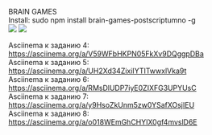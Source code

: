 BRAIN GAMES <br>
Install: sudo npm install brain-games-postscriptumno -g <br>
<a href="https://codeclimate.com/github/postscriptumno/project-lvl1-s486"><img src="https://api.codeclimate.com/v1/badges/a99a88d28ad37a79dbf6/maintainability"/></a>
<a href="https://travis-ci.org/postscriptumno/project-lvl1-s486"><img src="https://travis-ci.org/travis-ci/travis-web.svg?branch=master"/></a> <br>

Asciinema к заданию 4: https://asciinema.org/a/V59WFbHKPN05FkXv9DQggpDBa<br>
Asciinema к заданию 5: https://asciinema.org/a/UH2Xd34ZixiIYTITwwxlVka9t<br>
Asciinema к заданию 6: https://asciinema.org/a/RMsDlUDP7iyE0ZIXFG3UPYUsC<br>
Asciinema к заданию 7: https://asciinema.org/a/y9HsoZkUnm5zw0YSafXOsjIEU<br>
Asciinema к заданию 8: https://asciinema.org/a/o018WEmGhCHYIX0gf4mvslD6E
